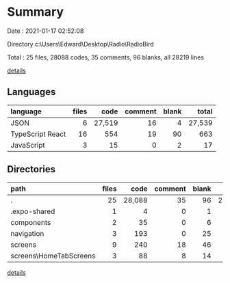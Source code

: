 # Summary

Date : 2021-01-17 02:52:08

Directory c:\Users\Edward\Desktop\Radio\RadioBird

Total : 25 files,  28088 codes, 35 comments, 96 blanks, all 28219 lines

[details](details.md)

## Languages
| language | files | code | comment | blank | total |
| :--- | ---: | ---: | ---: | ---: | ---: |
| JSON | 6 | 27,519 | 16 | 4 | 27,539 |
| TypeScript React | 16 | 554 | 19 | 90 | 663 |
| JavaScript | 3 | 15 | 0 | 2 | 17 |

## Directories
| path | files | code | comment | blank | total |
| :--- | ---: | ---: | ---: | ---: | ---: |
| . | 25 | 28,088 | 35 | 96 | 28,219 |
| .expo-shared | 1 | 4 | 0 | 1 | 5 |
| components | 2 | 35 | 0 | 6 | 41 |
| navigation | 3 | 193 | 0 | 25 | 218 |
| screens | 9 | 240 | 18 | 46 | 304 |
| screens\HomeTabScreens | 3 | 88 | 8 | 14 | 110 |

[details](details.md)